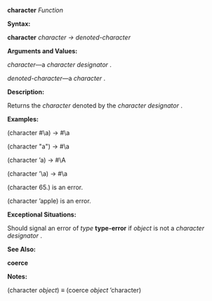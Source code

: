 **character** *Function* 



**Syntax:** 



**character** *character → denoted-character* 



**Arguments and Values:** 



*character*—a *character designator* . 



*denoted-character*—a *character* . 



**Description:** 



Returns the *character* denoted by the *character designator* . 







 



 



**Examples:** 



(character #\a) → #\a 



(character "a") → #\a 



(character ’a) → #\A 



(character ’\a) → #\a 



(character 65.) is an error. 



(character ’apple) is an error. 



**Exceptional Situations:** 



Should signal an error of *type* **type-error** if *object* is not a *character designator* . 



**See Also:** 



**coerce** 



**Notes:** 



(character *object*) *≡* (coerce *object* ’character) 



